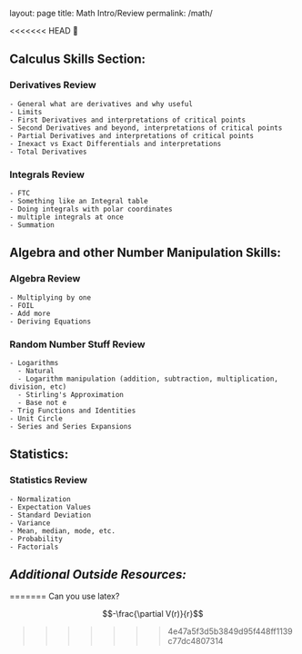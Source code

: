 layout: page
title: Math Intro/Review
permalink: /math/

<<<<<<< HEAD
:cookie:

## **Calculus Skills Section:**
### Derivatives Review
    - General what are derivatives and why useful
    - Limits
    - First Derivatives and interpretations of critical points
    - Second Derivatives and beyond, interpretations of critical points
    - Partial Derivatives and interpretations of critical points
    - Inexact vs Exact Differentials and interpretations
    - Total Derivatives

### Integrals Review
    - FTC
    - Something like an Integral table
    - Doing integrals with polar coordinates
    - multiple integrals at once
    - Summation

## **Algebra and other Number Manipulation Skills:**
### Algebra Review
    - Multiplying by one
    - FOIL
    - Add more
    - Deriving Equations
### Random Number Stuff Review
    - Logarithms
      - Natural
      - Logarithm manipulation (addition, subtraction, multiplication, division, etc)
      - Stirling's Approximation
      - Base not e
    - Trig Functions and Identities
    - Unit Circle
    - Series and Series Expansions

## **Statistics:**
### Statistics Review
    - Normalization
    - Expectation Values
    - Standard Deviation
    - Variance
    - Mean, median, mode, etc.
    - Probability
    - Factorials

## *Additional Outside Resources:*
=======
Can you use latex?

$$-\frac{\partial V(r)}{r}$$
>>>>>>> 4e47a5f3d5b3849d95f448ff1139c77dc4807314
